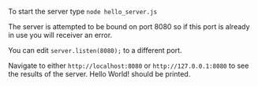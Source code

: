 To start the server type `node hello_server.js`

The server is attempted to be bound on port 8080 so if this port is already in
use you will receiver an error.

You can edit `server.listen(8080);` to a different port.

Navigate to either `http://localhost:8080` or `http://127.0.0.1:8080` to see the
results of the server. Hello World! should be printed. 

